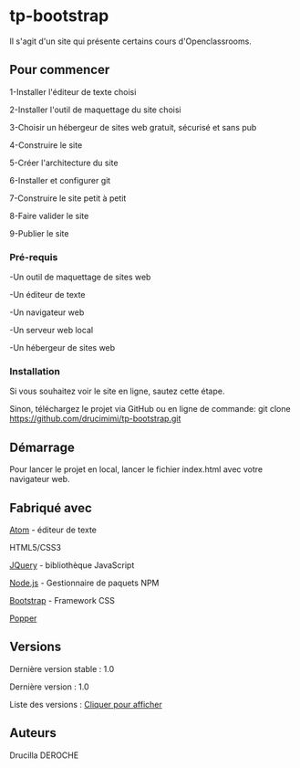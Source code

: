# tp-bootstrap
Il s'agit d'un site qui présente certains cours d'Openclassrooms. 
 
## Pour commencer
1-Installer l'éditeur de texte choisi

2-Installer l'outil de maquettage du site choisi

3-Choisir un hébergeur de sites web gratuit, sécurisé et sans pub

4-Construire le site

5-Créer l'architecture du site

6-Installer et configurer git

7-Construire le site petit à petit

8-Faire valider le site

9-Publier le site

### Pré-requis
-Un outil de maquettage de sites web

-Un éditeur de texte

-Un navigateur web

-Un serveur web local

-Un hébergeur de sites web


### Installation
Si vous souhaitez voir le site en ligne, sautez cette étape.

Sinon, téléchargez le projet via GitHub ou en ligne de commande: git clone https://github.com/drucimimi/tp-bootstrap.git

## Démarrage

Pour lancer le projet en local, lancer le fichier index.html avec votre navigateur web.

## Fabriqué avec
[Atom](https://atom.io/) - éditeur de texte

HTML5/CSS3

[JQuery](https://jquery.com/) - bibliothèque JavaScript

[Node.js](https://nodejs.org/en/) - Gestionnaire de paquets NPM

[Bootstrap](https://getbootstrap.com/) - Framework CSS

[Popper](https://github.com/popperjs/popper-core/tree/v1.16.0/dist)


## Versions
Dernière version stable : 1.0

Dernière version : 1.0

Liste des versions : [Cliquer pour afficher](https://github.com/drucimimi/tp-bootstrap/tags)

## Auteurs
Drucilla DEROCHE